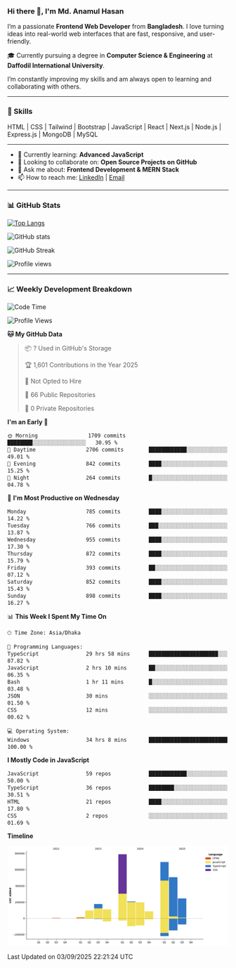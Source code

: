 ### Hi there 👋, I'm Md. Anamul Hasan

I’m a passionate **Frontend Web Developer** from **Bangladesh**. I love turning ideas into real-world web interfaces that are fast, responsive, and user-friendly.

🎓 Currently pursuing a degree in **Computer Science & Engineering** at **Daffodil International University**.

I’m constantly improving my skills and am always open to learning and collaborating with others.

---

### 🚀 Skills
HTML | CSS | Tailwind | Bootstrap | JavaScript | React | Next.js | Node.js | Express.js | MongoDB | MySQL 

---

- 🌱 Currently learning: **Advanced JavaScript**
- 👯 Looking to collaborate on: **Open Source Projects on GitHub**
- 💬 Ask me about: **Frontend Development & MERN Stack**
- 📫 How to reach me: [LinkedIn](https://www.linkedin.com/in/mdanamulhasan201) | [Email](mailto:anamulhasan3625@gmail.com)

---

### 📊 GitHub Stats

[![Top Langs](https://github-readme-stats.vercel.app/api/top-langs/?username=mdanamulhasan201&layout=compact)](https://github.com/anuraghazra/github-readme-stats)

![GitHub stats](https://github-readme-stats.vercel.app/api?username=mdanamulhasan201&show_icons=true&count_private=true&theme=tokyonight)

![GitHub Streak](https://streak-stats.demolab.com?user=mdanamulhasan201&theme=tokyonight)

![Profile views](https://gpvc.arturio.dev/mdanamulhasan201)

---

### 📈 Weekly Development Breakdown

<!--START_SECTION:waka-->
![Code Time](http://img.shields.io/badge/Code%20Time-632%20hrs%2052%20mins-blue)

![Profile Views](http://img.shields.io/badge/Profile%20Views-1-blue)

**🐱 My GitHub Data** 

> 📦 ? Used in GitHub's Storage 
 > 
> 🏆 1,601 Contributions in the Year 2025
 > 
> 🚫 Not Opted to Hire
 > 
> 📜 66 Public Repositories 
 > 
> 🔑 0 Private Repositories 
 > 
**I'm an Early 🐤** 

```text
🌞 Morning                1709 commits        ████████░░░░░░░░░░░░░░░░░   30.95 % 
🌆 Daytime                2706 commits        ████████████░░░░░░░░░░░░░   49.01 % 
🌃 Evening                842 commits         ████░░░░░░░░░░░░░░░░░░░░░   15.25 % 
🌙 Night                  264 commits         █░░░░░░░░░░░░░░░░░░░░░░░░   04.78 % 
```
📅 **I'm Most Productive on Wednesday** 

```text
Monday                   785 commits         ████░░░░░░░░░░░░░░░░░░░░░   14.22 % 
Tuesday                  766 commits         ███░░░░░░░░░░░░░░░░░░░░░░   13.87 % 
Wednesday                955 commits         ████░░░░░░░░░░░░░░░░░░░░░   17.30 % 
Thursday                 872 commits         ████░░░░░░░░░░░░░░░░░░░░░   15.79 % 
Friday                   393 commits         ██░░░░░░░░░░░░░░░░░░░░░░░   07.12 % 
Saturday                 852 commits         ████░░░░░░░░░░░░░░░░░░░░░   15.43 % 
Sunday                   898 commits         ████░░░░░░░░░░░░░░░░░░░░░   16.27 % 
```


📊 **This Week I Spent My Time On** 

```text
🕑︎ Time Zone: Asia/Dhaka

💬 Programming Languages: 
TypeScript               29 hrs 58 mins      ██████████████████████░░░   87.82 % 
JavaScript               2 hrs 10 mins       ██░░░░░░░░░░░░░░░░░░░░░░░   06.35 % 
Bash                     1 hr 11 mins        █░░░░░░░░░░░░░░░░░░░░░░░░   03.48 % 
JSON                     30 mins             ░░░░░░░░░░░░░░░░░░░░░░░░░   01.50 % 
CSS                      12 mins             ░░░░░░░░░░░░░░░░░░░░░░░░░   00.62 % 

💻 Operating System: 
Windows                  34 hrs 8 mins       █████████████████████████   100.00 % 
```

**I Mostly Code in JavaScript** 

```text
JavaScript               59 repos            ████████████░░░░░░░░░░░░░   50.00 % 
TypeScript               36 repos            ████████░░░░░░░░░░░░░░░░░   30.51 % 
HTML                     21 repos            ████░░░░░░░░░░░░░░░░░░░░░   17.80 % 
CSS                      2 repos             ░░░░░░░░░░░░░░░░░░░░░░░░░   01.69 % 
```



**Timeline**

![Lines of Code chart](https://raw.githubusercontent.com/mdanamulhasan201/mdanamulhasan201/main/assets/bar_graph.png)


 Last Updated on 03/09/2025 22:21:24 UTC
<!--END_SECTION:waka-->
